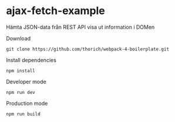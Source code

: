 # ajax-fetch-example

Hämta JSON-data från REST API visa ut information i DOMen

Download

`git clone https://github.com/thorich/webpack-4-boilerplate.git`

Install dependencies

`npm install`

Developer mode

`npm run dev`

Production mode

`npm run build`
